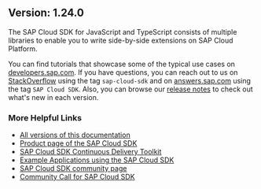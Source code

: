 ## Version: 1.24.0

The SAP Cloud SDK for JavaScript and TypeScript consists of multiple libraries to enable you to write side-by-side extensions on SAP Cloud Platform.

You can find tutorials that showcase some of the typical use cases on [developers.sap.com](https://developers.sap.com/tutorial-navigator.html?tag=products:technology-platform/sap-cloud-sdk/sap-cloud-sdk&tag=topic:javascript).
If you have questions, you can reach out to us on [StackOverflow](https://stackoverflow.com/questions/tagged/sap-cloud-sdk?tab=Newest) using the tag `sap-cloud-sdk` and on [answers.sap.com](https://answers.sap.com/tags/73555000100800000895) using the tag `SAP Cloud SDK`.
Also, you can browse our [release notes](https://help.sap.com/doc/2324e9c3b28748a4ae2ad08166d77675/1.0/en-US/js-index.html) to check out what's new in each version.

### More Helpful Links

- [All versions of this documentation](https://help.sap.com/viewer/product/SAP_CLOUD_SDK/1.0/en-US)
- [Product page of the SAP Cloud SDK](https://developers.sap.com/topics/cloud-sdk.html)
- [SAP Cloud SDK Continuous Delivery Toolkit](https://github.com/SAP/cloud-s4-sdk-pipeline)
- [Example Applications using the SAP Cloud SDK](https://github.com/SAP/cloud-s4-sdk-examples)
- [SAP Cloud SDK community page](https://community.sap.com/topics/cloud-sdk)
- [Community Call for SAP Cloud SDK](https://blogs.sap.com/2019/06/26/sap-cloud-sdk-new-format-of-the-update-call-for-sap-community/)

